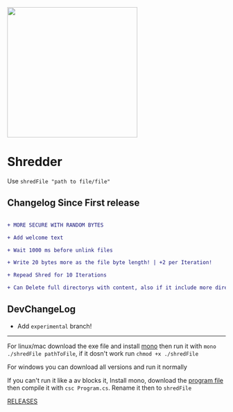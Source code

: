 <img src="https://fire-engine-icons.github.io/shbyte-logopublishers/sharkbytelogo.svg" height="300">

# Shredder
Use `shredFile "path to file/file"`


## Changelog Since First release
```diff

+ MORE SECURE WITH RANDOM BYTES

+ Add welcome text

+ Wait 1000 ms before unlink files

+ Write 20 bytes more as the file byte length! | +2 per Iteration!

+ Repead Shred for 10 Iterations

+ Can Delete full directorys with content, also if it include more directorys
```

## DevChangeLog
- Add `experimental` branch!

---

For linux/mac download the exe file and install [mono](https://www.mono-project.com/download/stable/) then run it with `mono ./shredFile pathToFile`, if it dosn't work run `chmod +x ./shredFile`

For windows you can download all versions and run it normally

If you can't run it like a av blocks it, Install mono, download the [program file](https://raw.githubusercontent.com/Sharkbyteprojects/shredFile/master/shredFile/Program.cs) then compile it with `csc Program.cs`. Rename it then to `shredFile`

[RELEASES](https://github.com/Sharkbyteprojects/shredFile/releases/latest)

